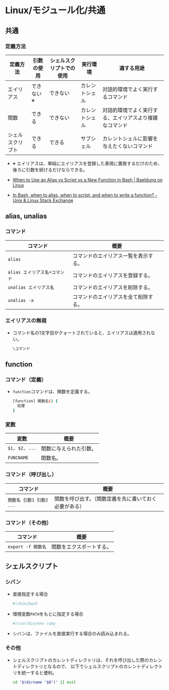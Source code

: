 # Linux/モジュール化/共通

## 共通

### 定義方法

| 定義方法         | 引数の使用 | シェルスクリプトでの使用 | 実行環境       | 適する用途                                             |
| ---------------- | ---------- | ------------------------ | -------------- | ------------------------------------------------------ |
| エイリアス       | できない※   | できない                 | カレントシェル | 対話的環境でよく実行するコマンド                       |
| 関数             | できる     | できない                 | カレントシェル | 対話的環境でよく実行する、エイリアスより複雑なコマンド |
| シェルスクリプト | できる     | できる                   | サブシェル     | カレントシェルに影響を与えたくないコマンド             |

- ※ エイリアスは、単純にエイリアスを登録した表現に置換するだけのため、後ろに引数を続けるだけならできる。

- [When to Use an Alias vs Script vs a New Function in Bash | Baeldung on Linux](https://www.baeldung.com/linux/bash-alias-vs-script-vs-new-function)

- [In Bash, when to alias, when to script, and when to write a function? - Unix & Linux Stack Exchange](https://unix.stackexchange.com/questions/30925/in-bash-when-to-alias-when-to-script-and-when-to-write-a-function)

## alias, unalias

### コマンド

| コマンド                      | 概要                                 |
| ----------------------------- | ------------------------------------ |
| `alias`                       | コマンドのエイリアス一覧を表示する。 |
| `alias エイリアス名=コマンド` | コマンドのエイリアスを登録する。     |
| `unalias エイリアス名`        | コマンドのエイリアスを削除する。     |
| `unalias -a`                  | コマンドのエイリアスを全て削除する。 |

### エイリアスの無視

- コマンド名の1文字目がクォートされていると、エイリアスは適用されない。

  ```bash
  \コマンド
  ```

## function

### コマンド（定義）

- `function`コマンドは、関数を定義する。

  ```bash
  [function] 関数名() { 
    処理
  }
  ```

### 変数

| 変数          | 概要                   |
| ------------- | ---------------------- |
| `$1, $2, ...` | 関数に与えられた引数。 |
| `FUNCNAME`    | 関数名。               |

### コマンド（呼び出し）

| コマンド                 | 概要                                                   |
| ------------------------ | ------------------------------------------------------ |
| `関数名 引数1 引数2 ...` | 関数を呼び出す。（関数定義を先に書いておく必要がある） |

### コマンド（その他）

| コマンド           | 概要                     |
| ------------------ | ------------------------ |
| `export -f 関数名` | 関数をエクスポートする。 |

## シェルスクリプト

### シバン

- 直接指定する場合

  ```bash
  #!/bin/bash
  ```

- 環境変数`PATH`をもとに指定する場合

  ```bash
  #!/usr/bin/env ruby
  ```

- シバンは、ファイルを直接実行する場合のみ読み込まれる。

### その他

- シェルスクリプトのカレントディレクトリは、それを呼び出した際のカレントディレクトリとなるので、
  以下でシェルスクリプトのカレントディレクトリを統一すると便利。

  ```bash
  cd "$(dirname "$0")" || exit
  ```
